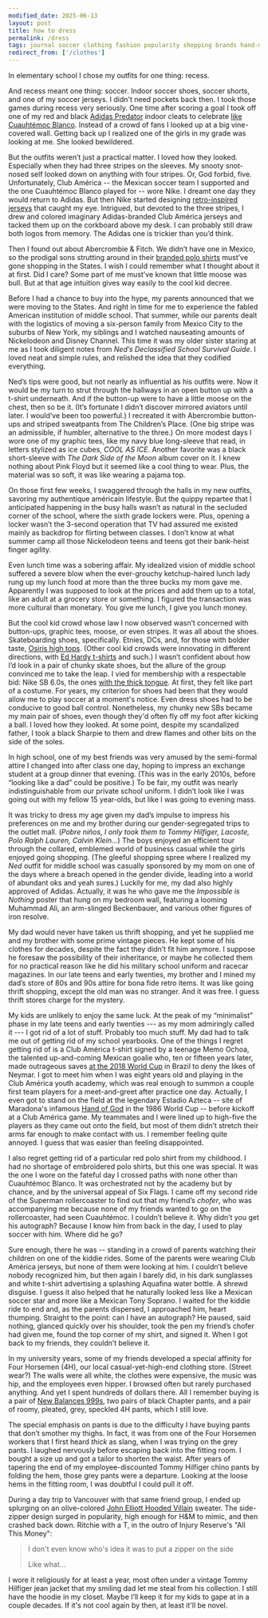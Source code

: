 ```yaml
---
modified_date: 2025-06-13
layout: post
title: how to dress
permalink: /dress
tags: journal soccer clothing fashion popularity shopping brands hand-me-downs vintage regret
redirect_from: ['/clothes']
---
```


In elementary school I chose my outfits for one thing: recess.
<!--more-->
And recess meant one thing: soccer.
Indoor soccer shoes, soccer shorts, and one of my soccer jerseys.
I didn't need pockets back then.
I took those games during recess very seriously.
One time after scoring a goal I took off one of my red and black [Adidas Predator](https://i.ebayimg.com/images/g/VTAAAOSwubFjyJXm/s-l1600.jpg) indoor cleats to celebrate [like Cuauhtémoc Blanco](https://www.si.com/.image/c_fit%2Ccs_srgb%2Cfl_progressive%2Cq_auto:good%2Cw_620/MTY4MTg1NjkzNDExMDkxODQw/blancoamericajpg.jpg).
Instead of a crowd of fans I looked up at a big vine-covered wall.
Getting back up I realized one of the girls in my grade was looking at me.
She looked bewildered.

But the outfits weren’t just a practical matter.
I loved how they looked.
Especially when they had three stripes on the sleeves.
My snooty snot-nosed self looked down on anything with four stripes.
Or, God forbid, five.
Unfortunately, Club América -- the Mexican soccer team I supported and the one Cuauhtémoc Blanco played for -- wore Nike.
I dreamt one day they would return to Adidas.
But then Nike started designing [retro-inspired jerseys](https://cf.ijersey.ru/upload/ttmall/img/20220316/c4c23dd9c310d06fff0a51e549abf2bf.png=z-550,550_f-webp) that caught my eye.
Intrigued, but devoted to the three stripes, I drew and colored imaginary Adidas-branded Club América jerseys and tacked them up on the corkboard above my desk.
I can probably still draw both logos from memory.
The Adidas one is trickier than you’d think.

Then I found out about Abercrombie & Fitch.
We didn’t have one in Mexico, so the prodigal sons strutting around in their [branded polo shirts](https://images.asos-media.com/products/abercrombie-fitch-stretch-core-moose-icon-logo-slim-fit-polo-in-aqua/9514100-1-aqua?$n_640w$&wid=513&fit=constrain) must’ve gone shopping in the States.
I wish I could remember what I thought about it at first.
Did I care?
Some part of me must’ve known that little moose was bull.
But at that age intuition gives way easily to the cool kid decree.

Before I had a chance to buy into the hype, my parents announced that we were moving to the States.
And right in time for me to experience the fabled American institution of middle school.
That summer, while our parents dealt with the logistics of moving a six-person family from Mexico City to the suburbs of New York, my siblings and I watched nauseating amounts of Nickelodeon and Disney Channel.
This time it was my older sister staring at me as I took diligent notes from *Ned’s Declassified School Survival Guide*.
I loved neat and simple rules, and relished the idea that they codified everything.

Ned’s tips were good, but not nearly as influential as his outfits were.
Now it would be my turn to strut through the hallways in an open button up with a t-shirt underneath.
And if the button-up were to have a little moose on the chest, then so be it.
(It’s fortunate I didn’t discover mirrored aviators until later.
I would’ve been too powerful.)
I recreated it with Abercrombie button-ups and striped sweatpants from The Children’s Place.
(One big stripe was an admissible, if humbler, alternative to the three.)
On more modest days I wore one of my graphic tees, like my navy blue long-sleeve that read, in letters stylized as ice cubes, _COOL AS ICE_.
Another favorite was a black short-sleeve with _The Dark Side of the Moon_ album cover on it.
I knew nothing about Pink Floyd but it seemed like a cool thing to wear.
Plus, the material was so soft, it was like wearing a pajama top.

On those first few weeks, I swaggered through the halls in my new outfits, savoring my authentique américain lifestyle.
But the quippy repartee that I anticipated happening in the busy halls wasn’t as natural in the secluded corner of the school, where the sixth grade lockers were.
Plus, opening a locker wasn’t the 3-second operation that TV had assured me existed mainly as backdrop for flirting between classes.
I don’t know at what summer camp all those Nickelodeon teens and teens got their bank-heist finger agility.

Even lunch time was a sobering affair.
My idealized vision of middle school suffered a severe blow when the ever-grouchy ketchup-haired lunch lady rung up my lunch food at more than the three bucks my mom gave me.
Apparently I was supposed to look at the prices and add them up to a total, like an adult at a grocery store or something.
I figured the transaction was more cultural than monetary.
You give me lunch, I give you lunch money.

But the cool kid crowd whose law I now observed wasn’t concerned with button-ups, graphic tees, moose, or even stripes.
It was all about the shoes.
Skateboarding shoes, specifically.
Etnies, DCs, and, for those with bolder taste, [Osiris high tops](https://i.ebayimg.com/images/g/bYsAAOSwFJNkLzje/s-l1600.jpg).
(Other cool kid crowds were innovating in different directions, with [Ed Hardy t-shirts](https://images.vestiairecollective.com/cdn-cgi/image/w=1024,q=75,f=auto,/produit/black-cotton-ed-hardy-t-shirt-29333521-1_3.jpg) and such.)
I wasn’t confident about how I’d look in a pair of chunky skate shoes, but the allure of the group convinced me to take the leap.
I vied for membership with a respectable bid: Nike SB 6.0s, the ones [with the thick tongue](https://ep1.pinkbike.org/p3pb2717883/p3pb2717883.jpg).
At first, they felt like part of a costume.
For years, my criterion for shoes had been that they would allow me to play soccer at a moment's notice.
Even dress shoes had to be conducive to good ball control.
Nonetheless, my chunky new SBs became my main pair of shoes, even though they'd often fly off my foot after kicking a ball.
I loved how they looked.
At some point, despite my scandalized father, I took a black Sharpie to them and drew flames and other bits on the side of the soles.

In high school, one of my best friends was very amused by the semi-formal attire I changed into after class one day, hoping to impress an exchange student at a group dinner that evening.
(This was in the early 2010s, before “looking like a dad” could be positive.)
To be fair, my outfit was nearly indistinguishable from our private school uniform.
I didn’t look like I was going out with my fellow 15 year-olds, but like I was going to evening mass.

It was tricky to dress my age given my dad’s impulse to impress his preferences on me and my brother during our gender-segregated trips to the outlet mall.
(_Pobre niños, I only took them to Tommy Hilfiger, Lacoste, Polo Ralph Lauren, Calvin Klein..._)
The boys enjoyed an efficient tour through the collared, emblemed world of business casual while the girls enjoyed going shopping.
(The gleeful shopping spree where I realized my _Ned_ outfit for middle school was casually sponsored by my mom on one of the days where a breach opened in the gender divide, leading into a world of abundant oks and yeah sures.)
Luckily for me, my dad also highly approved of Adidas.
Actually, it was he who gave me the _Impossible is Nothing_ poster that hung on my bedroom wall, featuring a looming Muhammad Ali, an arm-slinged Beckenbauer, and various other figures of iron resolve.

My dad would never have taken us thrift shopping, and yet he supplied me and my brother with some prime vintage pieces.
He kept some of his clothes for decades, despite the fact they didn’t fit him anymore.
I suppose he foresaw the possibility of their inheritance, or maybe he collected them for no practical reason like he did his military school uniform and racecar magazines.
In our late teens and early twenties, my brother and I mined my dad’s store of 80s and 90s attire for bona fide retro items.
It was like going thrift shopping, except the old man was no stranger.
And it was free.
I guess thrift stores charge for the mystery.

My kids are unlikely to enjoy the same luck.
At the peak of my “minimalist” phase in my late teens and early twenties --- as my mom admiringly called it --- I got rid of a lot of stuff.
Probably too much stuff.
My dad had to talk me out of getting rid of my school yearbooks.
One of the things I regret getting rid of is a Club América t-shirt signed by a teenage Memo Ochoa, the talented up-and-coming Mexican goalie who, ten or fifteen years later, made outrageous saves [at the 2018 World Cup](https://youtu.be/Cm_pMHQokZo) in Brazil to deny the likes of Neymar.
I got to meet him when I was eight years old and playing in the Club América youth academy, which was real enough to summon a couple first team players for a meet-and-greet after practice one day.
Actually, I even got to stand on the field at the legendary Estadio Azteca -- site of Maradona's infamous [Hand of God](https://www.wikiwand.com/en/The_hand_of_God)
in the 1986 World Cup -- before kickoff at a Club América game.
My teammates and I were lined up to high-five the players as they came out onto the field, but most of them didn’t stretch their arms far enough to make contact with us.
I remember feeling quite annoyed.
I guess that was easier than feeling disappointed.

I also regret getting rid of a particular red polo shirt from my childhood.
I had no shortage of embroidered polo shirts, but this one was special.
It was the one I wore on the fateful day I crossed paths with none other than Cuauhtémoc Blanco.
It was orchestrated not by the academy but by chance, and by the universal appeal of Six Flags.
I came off my second ride of the Superman rollercoaster to find out that my friend’s _chofer_, who was accompanying me because none of my friends wanted to go on the rollercoaster, had seen Cuauhtémoc.
I couldn’t believe it.
Why didn’t you get his autograph?
Because I know him from back in the day, I used to play soccer with him.
Where did he go?

Sure enough, there he was -- standing in a crowd of parents watching their children on one of the kiddie rides.
Some of the parents were wearing Club América jerseys, but none of them were looking at him.
I couldn’t believe nobody recognized him, but then again I barely did, in his dark sunglasses and white t-shirt advertising a splashing Aquafina water bottle.
A shrewd disguise.
I guess it also helped that he naturally looked less like a Mexican soccer star and more like a Mexican Tony Soprano.
I waited for the kiddie ride to end and, as the parents dispersed, I approached him, heart thumping.
Straight to the point: can I have an autograph?
He paused, said nothing, glanced quickly over his shoulder, took the pen my friend’s chofer had given me, found the top corner of my shirt, and signed it.
When I got back to my friends, they couldn’t believe it.

In my university years, some of my friends developed a special affinity for Four Horsemen (4H), our local casual-yet-high-end clothing store.
(Street wear?)
The walls were all white, the clothes were expensive, the music was hip, and the employees even hipper.
I browsed often but rarely purchased anything.
And yet I spent hundreds of dollars there.
All I remember buying is a pair of [New Balances 999s](https://i5.walmartimages.com/asr/a396975e-5179-4c8d-ba54-7f35ad0f9405.991d8e29db17eb16b368646b49a6da9c.jpeg), two pairs of black Chapter pants, and a pair of roomy, pleated, grey, speckled 4H pants, which I still love.

The special emphasis on pants is due to the difficulty I have buying pants that don’t smother my thighs.
In fact, it was from one of the Four Horsemen workers that I first heard _thick_ as slang, when I was trying on the grey pants.
I laughed nervously before escaping back into the fitting room.
I bought a size up and got a tailor to shorten the waist.
After years of tapering the end of my employee-discounted Tommy Hilfiger chino pants by folding the hem, those grey pants were a departure.
Looking at the loose hems in the fitting room, I was doubtful I could pull it off.

During a day trip to Vancouver with that same friend group, I ended up splurging on an olive-colored [John Elliott Hooded Villain](https://www.johnelliott.com/cdn/shop/products/HOODED_VILLAIN_OLIVE_06_1424x.jpg?v=1569005291) sweater.
The side-zipper design surged in popularity, high enough for H&M to mimic, and then crashed back down.
Ritchie with a T, in the outro of Injury Reserve's "All This Money":
> I don't even know who's idea it was to put a zipper on the side
>
> Like what...

I wore it religiously for at least a year, most often under a vintage Tommy Hilfiger jean jacket that my smiling dad let me steal from his collection.
I still have the hoodie in my closet.
Maybe I’ll keep it for my kids to gape at in a couple decades.
If it's not cool again by then, at least it'll be novel.

